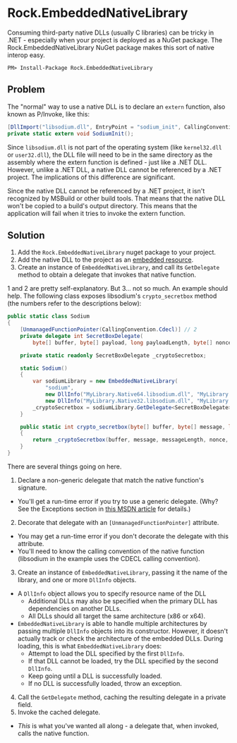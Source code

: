Rock.EmbeddedNativeLibrary
==========================

Consuming third-party native DLLs (usually C libraries) can be tricky in .NET - especially when your project is deployed as a NuGet package. The Rock.EmbeddedNativeLibrary NuGet package makes this sort of native interop easy.

```
PM> Install-Package Rock.EmbeddedNativeLibrary
```

Problem
--------

The "normal" way to use a native DLL is to declare an `extern` function, also known as P/Invoke, like this:

```c#
[DllImport("libsodium.dll", EntryPoint = "sodium_init", CallingConvention = CallingConvention.Cdecl)]
private static extern void SodiumInit();
```

Since `libsodium.dll` is not part of the operating system (like `kernel32.dll` or `user32.dll`), the DLL file will need to be in the same directory as the assembly where the extern function is defined - just like a .NET DLL. However, unlike a .NET DLL, a native DLL cannot be referenced by a .NET project. The implications of this difference are significant.

Since the native DLL cannot be referenced by a .NET project, it isn't recognized by MSBuild or other build tools. That means that the native DLL won't be copied to a build's output directory. This means that the application will fail when it tries to invoke the extern function.

Solution
--------

1. Add the `Rock.EmbeddedNativeLibrary` nuget package to your project.
2. Add the native DLL to the project as an [embedded resource](https://support.microsoft.com/en-us/kb/319292).
3. Create an instance of `EmbeddedNativeLibrary`, and call its `GetDelegate` method to obtain a delegate that invokes that native function.

1 and 2 are pretty self-explanatory. But 3... not so much. An example should help. The following class exposes libsodium's `crypto_secretbox` method (the numbers refer to the descriptions below):

```c#
public static class Sodium
{
    [UnmanagedFunctionPointer(CallingConvention.Cdecl)] // 2
    private delegate int SecretBoxDelegate(
        byte[] buffer, byte[] payload, long payloadLength, byte[] nonce, byte[] key); // 1

    private static readonly SecretBoxDelegate _cryptoSecretbox;

    static Sodium()
    {
        var sodiumLibrary = new EmbeddedNativeLibrary(
            "sodium",
            new DllInfo("MyLibrary.Native64.libsodium.dll", "MyLibrary.Native64.msvcr120.dll"),
            new DllInfo("MyLibrary.Native32.libsodium.dll", "MyLibrary.Native32.msvcr120.dll")); // 3
        _cryptoSecretbox = sodiumLibrary.GetDelegate<SecretBoxDelegate>("crypto_secretbox"); // 4
    }

    public static int crypto_secretbox(byte[] buffer, byte[] message, long messageLength, byte[] nonce, byte[] key)
    {
        return _cryptoSecretbox(buffer, message, messageLength, nonce, key); // 5
    }
}
```

There are several things going on here.

1. Declare a non-generic delegate that match the native function's signature.
  - You'll get a run-time error if you try to use a generic delegate. (Why? See the Exceptions section in [this MSDN article](https://msdn.microsoft.com/en-us/library/vstudio/zdx6dyyh.aspx) for details.)
2. Decorate that delegate with an `[UnmanagedFunctionPointer]` attribute.
  - You may get a run-time error if you don't decorate the delegate with this attribute.
  - You'll need to know the calling convention of the native function (libsodium in the example uses the CDECL calling convention).
3. Create an instance of `EmbeddedNativeLibrary`, passing it the name of the library, and one or more `DllInfo` objects.
  - A `DllInfo` object allows you to specify resource name of the DLL
    - Additional DLLs may also be specified when the primary DLL has dependencies on another DLLs.
    - All DLLs should all target the same architecture (x86 or x64).
  - `EmbeddedNativeLibrary` is able to handle multiple architectures by passing multiple `DllInfo` objects into its constructor. However, it doesn't actually track or check the architecture of the embedded DLLs. During loading, this is what `EmbeddedNativeLibrary` does:
    - Attempt to load the DLL specified by the first `DllInfo`.
    - If that DLL cannot be loaded, try the DLL specified by the second `DllInfo`.
    - Keep going until a DLL is successfully loaded.
    - If no DLL is successfully loaded, throw an exception.
4. Call the `GetDelegate` method, caching the resulting delegate in a private field.
5. Invoke the cached delegate.
  - _This_ is what you've wanted all along - a delegate that, when invoked, calls the native function.
